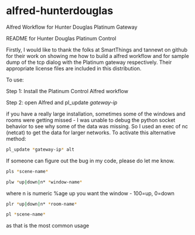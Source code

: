 alfred-hunterdouglas
====================

Alfred Workflow for Hunter Douglas Platinum Gateway

README for Hunter Douglas Platinum Control

Firstly, I would like to thank the folks at SmartThings and tannewt on github for their work on showing me how to build a alfred workflow and for sample dump of the tcp dialog with the Platinum gateway respectively. Their appropriate license files are included in this distribution.

To use:

Step 1:
Install the Platinum Control Alfred workflow

Step 2:
open Alfred and pl_update *gateway-ip*

if you have a really large installation, sometimes some of the windows and rooms were getting missed - I was unable to debug the python socket behavior to see why some of the data was missing. So I used an exec of nc (netcat) to get the data for larger networks. To activate this alternative method:

```bash
pl_update *gateway-ip* alt
```

If someone can figure out the bug in my code, please do let me know.

```bash
pls *scene-name*
```

```bash
plw *up|down|n* *window-name*    
```
where n is numeric %age up you want the window - 100=up, 0=down

```bash
plr *up|down|n* *room-name*
```

```bash
pl *scene-name*
```
as that is the most common usage
